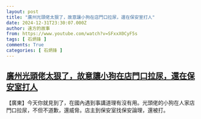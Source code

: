 ```yaml
---
layout: post
title: "廣州光頭佬太狠了，故意讓小狗在店門口拉尿，還在保安室打人"
date: 2024-12-31T23:30:07.000Z
author: 遠方的故事
from: https://www.youtube.com/watch?v=SFxxX0CyF5s
tags: [ 石炳锋 ]
comments: True
categories: [ 石炳锋 ]
---
```

<!--1735687807000-->
[廣州光頭佬太狠了，故意讓小狗在店門口拉尿，還在保安室打人](https://www.youtube.com/watch?v=SFxxX0CyF5s)
------

<div>
【廣東】今天你就見到了，在國內遇到事講道理有沒有用。光頭佬的小狗在人家店門口拉尿，不但不道歉，還威脅。店主到保安室找保安論理，還被打。
</div>
